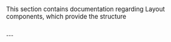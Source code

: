 <div style=" font-size: 1.2em; padding: 32px 0;">
    This section contains documentation regarding Layout components, which provide the structure
</div>
---

